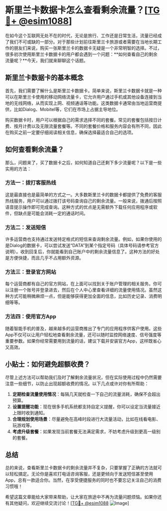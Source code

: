 # 斯里兰卡数据卡怎么查看剩余流量？[[TG💪+ @esim1088](https://t.me/s/esim1088)]

在如今这个互联网无处不在的时代，无论是旅行、工作还是日常生活，流量已经成了我们不可或缺的一部分。对于那些计划前往斯里兰卡旅游或者需要在当地长期工作的朋友们来说，购买一张斯里兰卡的数据卡无疑是一个非常明智的选择。不过，很多初次使用斯里兰卡数据卡的用户都会遇到一个问题：**如何查看自己的剩余流量呢？**今天，我们就来聊聊这个话题。

## 斯里兰卡数据卡的基本概念

首先，我们需要了解什么是斯里兰卡数据卡。简单来说，斯里兰卡数据卡就是一种可以在斯里兰卡使用的移动网络流量卡，它允许用户通过手机或其他设备连接到当地的无线网络，从而实现上网、视频通话等功能。这类数据卡通常由当地运营商提供，比如Dialog、Mobitel等，它们在市场上占据主导地位。

购买数据卡时，用户可以根据自己的需求选择不同的套餐。常见的套餐包括按日计费、按月计费以及无限流量套餐等。不同的套餐价格和服务内容会有所不同，因此在购买之前一定要仔细阅读相关信息，确保选择最适合自己的选项。

## 如何查看剩余流量？

那么，问题来了，买了数据卡之后，如何知道自己还剩下多少流量呢？以下是一些实用的方法：

### 方法一：拨打客服热线

这是最直接也是最简单的方式之一。大多数斯里兰卡的数据卡都提供了免费的客服热线服务，用户可以通过拨打该号码查询自己的剩余流量。一般来说，拨通后按照语音提示操作即可完成查询。这种方式的优点是无需额外下载任何应用程序或软件，但缺点是可能会消耗一定的通话时间。

### 方法二：发送短信

许多运营商也支持通过发送特定格式的短信来查询剩余流量。例如，如果你使用的是Dialog的数据卡，可以尝试发送“DATA”到某个指定号码（具体号码请参考官方说明）。收到回复后，你就能看到自己账户中的剩余流量信息了。这种方法的好处是方便快捷，而且几乎不占用额外资源。

### 方法三：登录官方网站

每个运营商都有自己的官方网站，在上面可以找到关于账户管理的相关服务。你可以注册一个账号并登录进去，然后在个人中心里查看详细的流量使用情况。虽然这种方式可能稍微麻烦一点，但是能够获得更加全面的信息，比如历史记录、消费明细等等。

### 方法四：使用官方App

随着智能手机的普及，越来越多的运营商推出了专门的应用程序供客户使用。这些App不仅可以让用户轻松地查看剩余流量，还可以随时监控网络速度、信号强度等重要参数。如果你经常需要用到流量的话，建议下载并安装官方App，这样既省心又高效。

## 小贴士：如何避免超额收费？

尽管上述方法可以帮助我们及时了解剩余流量状况，但在实际使用过程中仍然需要注意一些细节，以防止出现超额收费的情况。以下几点或许对你有所帮助：

1. **定期检查流量使用情况**：每隔几天就检查一下自己的流量消耗，确保不会超出预算。
2. **设置提醒功能**：现在很多手机系统都支持自定义提醒，你可以设定当流量接近上限时收到通知。
3. **合理规划使用场景**：尽量避免在高峰时段进行大流量活动，比如在线看电影、玩游戏等。
4. **考虑升级套餐**：如果发现当前套餐无法满足需求，不妨考虑升级到更高一级别的套餐。

## 总结

总的来说，查看斯里兰卡数据卡的剩余流量并不复杂，只要掌握了正确的方法就可以轻松搞定。无论你是喜欢打电话咨询客服，还是更倾向于发送短信甚至使用App，总有一款适合你。当然，在享受便捷服务的同时也不要忘记关注自己的消费习惯哦！

希望这篇文章能给大家带来帮助，让大家在旅途中不再为流量问题烦恼。如果你还有其他疑问，欢迎继续交流讨论！[[TG💪+ @esim1088](https://t.me/s/esim1088) ![Image](https://i.postimg.cc/4NQfJmqS/Snipaste-2025-05-13-00-14-12.png)]